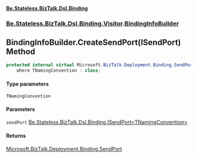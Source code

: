 #### [Be.Stateless.BizTalk.Dsl.Binding](README.md 'README')
### [Be.Stateless.BizTalk.Dsl.Binding.Visitor](Be.Stateless.BizTalk.Dsl.Binding.Visitor.md 'Be.Stateless.BizTalk.Dsl.Binding.Visitor').[BindingInfoBuilder](BindingInfoBuilder.md 'Be.Stateless.BizTalk.Dsl.Binding.Visitor.BindingInfoBuilder')

## BindingInfoBuilder.CreateSendPort<TNamingConvention>(ISendPort<TNamingConvention>) Method

```csharp
protected internal virtual Microsoft.BizTalk.Deployment.Binding.SendPort CreateSendPort<TNamingConvention>(Be.Stateless.BizTalk.Dsl.Binding.ISendPort<TNamingConvention> sendPort)
    where TNamingConvention : class;
```
#### Type parameters

<a name='Be.Stateless.BizTalk.Dsl.Binding.Visitor.BindingInfoBuilder.CreateSendPort_TNamingConvention_(Be.Stateless.BizTalk.Dsl.Binding.ISendPort_TNamingConvention_).TNamingConvention'></a>

`TNamingConvention`
#### Parameters

<a name='Be.Stateless.BizTalk.Dsl.Binding.Visitor.BindingInfoBuilder.CreateSendPort_TNamingConvention_(Be.Stateless.BizTalk.Dsl.Binding.ISendPort_TNamingConvention_).sendPort'></a>

`sendPort` [Be.Stateless.BizTalk.Dsl.Binding.ISendPort&lt;](ISendPort_TNamingConvention_.md 'Be.Stateless.BizTalk.Dsl.Binding.ISendPort<TNamingConvention>')[TNamingConvention](BindingInfoBuilder.CreateSendPort_TNamingConvention_(ISendPort_TNamingConvention_).md#Be.Stateless.BizTalk.Dsl.Binding.Visitor.BindingInfoBuilder.CreateSendPort_TNamingConvention_(Be.Stateless.BizTalk.Dsl.Binding.ISendPort_TNamingConvention_).TNamingConvention 'Be.Stateless.BizTalk.Dsl.Binding.Visitor.BindingInfoBuilder.CreateSendPort<TNamingConvention>(Be.Stateless.BizTalk.Dsl.Binding.ISendPort<TNamingConvention>).TNamingConvention')[&gt;](ISendPort_TNamingConvention_.md 'Be.Stateless.BizTalk.Dsl.Binding.ISendPort<TNamingConvention>')

#### Returns
[Microsoft.BizTalk.Deployment.Binding.SendPort](https://docs.microsoft.com/en-us/dotnet/api/Microsoft.BizTalk.Deployment.Binding.SendPort 'Microsoft.BizTalk.Deployment.Binding.SendPort')